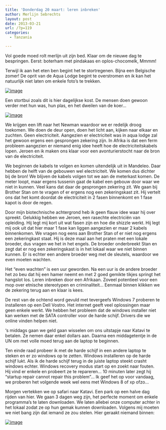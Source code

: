 ```yaml
---
title: 'Donderdag 20 maart: leren inbreken'
author: Merlijn Sebrechts
layout: post
date: 2013-03-21
url: /?p=119
categories:
  - Tanzania

---
```

Vol goede moed rolt merlijn uit zijn bed. Klaar om de nieuwe dag te bespringen. Eerst: boterham met pindakaas en oplos-chocomelk, Mmmm!

Terwijl ik aan het eten ben begint het te stortregenen. Bijna een Belgische zomer! De oprit van de Aqua Lodge begint te overstromen en ik kan het natuurlijk niet laten om enkele foto&#8217;s te trekken.

[<img title="DSC_0346.jpg" class="alignnone size-full" alt="image" src="http://178.62.244.89/wp-content/uploads/2013/03/wpid-DSC_0346.jpg" />][1] 

Een stortbui zoals dit is hier dagelijkse kost. De mensen doen gewoon verder met hun was, hun plas, en het dweilen van de koer&#8230;
  
[<img title="DSC_0349.jpg" class="alignnone size-full" alt="image" src="http://178.62.244.89/wp-content/uploads/2013/03/wpid-DSC_0349.jpg" />][2] 

We krijgen een lift naar het Newman waardoor we er redelijk droog toekomen. We doen de deur open, doen het licht aan, kijken naar elkaar en zuchten. Geen electriciteit. Aangezien er electriciteit was in aqua lodge zal het gewoon ergens een gesprongen zekering zijn. In Afrika is dat een ferm probleem aangezien er niemand enig idee heeft hoe de electriciteitskabels lopen. Jeroen en ik maken ons klaar voor een avonturierstocht naar de bron van de electriciteit.

We beginnen de kabels te volgen en komen uitendelijk uit in Mandeleo. Daar hebben de helft van de gebouwen wel electriciteit. We komen dus dichter bij de bron! We blijven de kabels volgen tot we aan de meterkast komen. De meter loopt, maar ergens tussenin gaat de kabel een gebouw door waar we niet in kunnen. Veel kans dat daar de gesprongen zekering zit. We gaan bij Brother Stan om te vragen of er ergens nog een zekeringskast zit. Hij vertelt ons dat het komt doordat de electriciteit in 2 fasen binnenkomt en 1 fase kapot is door de regen.

Door mijn biotechnische achtergrond heb ik geen flauw idee waar hij over spreekt. Gelukkig hebben we Jeroen, een rasechte electriciën van opleiding. Hij legt mij kort uit wat fasen zijn en hoe die shizzle werkt. Hij legt mij ook uit dat hier maar 1 fase kan liggen aangezien er maar 2 kabels binnenkomen. We vragen nog eens aan Brother Stan of er niet nog ergens een zekeringkast staat. Hij is deze maal aan het praten met een lokale broeder, dus vragen we het in het engels. De broeder onderbreekt Stan en zegt dat er nog een zekeringskast is in het lokaal waar we niet binnen kunnen. Er is echter een andere broeder weg met de sleutels, waardoor we even moeten wachten.

Het &#8220;even wachten&#8221; is een uur geworden. Na een uur is de andere broeder het zo beu dat hij een hamer neemt en met 2 goed gemikte tikjes springt het hangslot los. Leren inbreken door een Afrikaan. Zoveel potentieel voor een mop over etnische stereotypen en criminaliteit&#8230; Eenmaal binnen klikken we de zekering terug aan en klaar is kees.

De rest van de ochtend word gevuld met tevergeefs Windows 7 proberen te installeren op een Dell Vostro. Het internet geeft veel oplossingen maar geen enkele werkt. We hebben het probleem dat de windows installer niet kan werken met de SATA controller voor de harde schijf. Drivers die we online vinden helpen niet.

&#8216;s middags gaan we geld gaan wisselen om ons uitstapje naar Katavi te betalen. Ze nemen daar enkel dollars aan. Daarna een middagetentje in de UN om met volle moed terug aan de laptop te beginnen.

Ten einde raad probeer ik met de harde schijf in een andere laptop te steken en er zo windows op te zetten. Windows installeren op de harde schijf lukt. Als ik de harde schijf terug in de juiste laptop steekt crasht windows echter. Windows recovery modus start op en zoekt naar fouten. Hij vind er enkele en probeert ze te repareren&#8230; 10 minuten later zegt hij &#8220;startup repair cannot repair this problem&#8221;&#8230; Ik geef het op voor vandaag, we proberen het volgende week wel eens met Windows 8 of xp ofzo&#8230;

Morgen vertekken we op safari naar Katavi. Een park op een halve dag rijden van hier. We gaan 3 dagen weg zijn, het perfecte moment om enkele programma&#8217;s te laten downloaden. We laten allebei onze computer achter in het lokaal zodat ze op hun gemak kunnen downloaden. Volgens mij moeten we niet bang zijn dat iemand ze zou stelen. Hier geraakt niemand binnen:
  
[<img title="DSC_0353.jpg" class="alignnone size-full" alt="image" src="http://178.62.244.89/wp-content/uploads/2013/03/wpid-DSC_0353.jpg" />][3]

 [1]: http://178.62.244.89/wp-content/uploads/2013/03/wpid-DSC_0346.jpg
 [2]: http://178.62.244.89/wp-content/uploads/2013/03/wpid-DSC_0349.jpg
 [3]: http://178.62.244.89/wp-content/uploads/2013/03/wpid-DSC_0353.jpg